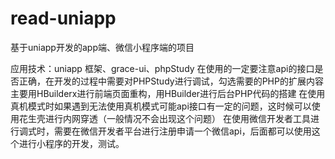 # read-uniapp
基于uniapp开发的app端、微信小程序端的项目

应用技术：uniapp 框架、grace-ui、phpStudy
在使用的一定要注意api的接口是否正确，在开发的过程中需要对PHPStudy进行调试，勾选需要的PHP的扩展内容
主要用HBuilderx进行前端页面重构，用HBuilder进行后台PHP代码的搭建
在使用真机模式时如果遇到无法使用真机模式可能api接口有一定的问题，这时候可以使用花生壳进行内网穿透（一般情况不会出现这个问题）
在使用微信开发者工具进行调式时，需要在微信开发者平台进行注册申请一个微信api，后面都可以使用这个进行小程序的开发，测试。



